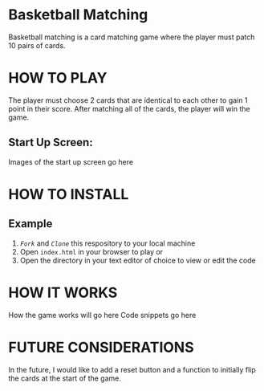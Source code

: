 # Basketball Matching

Basketball matching is a card matching game where the player must patch 10 pairs of cards.

# HOW TO PLAY

The player must choose 2 cards that are identical to each other to gain 1 point in their score. After matching all of the cards, the player will win the game.

## Start Up Screen:
Images of the start up screen go here 

# HOW TO INSTALL

## Example
1. *`Fork`* and *`Clone`* this respository to your local machine
2. Open `index.html` in your browser to play or 
3. Open the directory in your text editor of choice to view or edit the code


# HOW IT WORKS
How the game works will go here
Code snippets go here


# FUTURE CONSIDERATIONS
In the future, I would like to add a reset button and a function to initially flip the cards at the start of the game.


